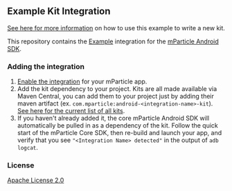 ## Example Kit Integration

[See here for more information](https://github.com/mParticle/mparticle-android-sdk/wiki/Kit-Development) on how to use this example to write a new kit.

This repository contains the [Example](https://www.example.com/) integration for the [mParticle Android SDK](https://github.com/mParticle/mparticle-android-sdk).

### Adding the integration

1. [Enable the integration](https://app.mparticle.com/providers) for your mParticle app.
2. Add the kit dependency to your project. Kits are all made available via Maven Central, you can add them to your project just by adding their maven artifact (ex. `com.mparticle:android-<integration-name>-kit`). [See here for the current list of all kits](http://search.maven.org/#search%7Cga%7C1%7Cg%3A%22com.mparticle%22).
3. If you haven't already added it, the core mParticle Android SDK will automatically be pulled in as a dependency of the kit. Follow the quick start of the mParticle Core SDK, then re-build and launch your app, and verify that you see `"<Integration Name> detected"` in the output of `adb logcat`.

### License

[Apache License 2.0](http://www.apache.org/licenses/LICENSE-2.0)
